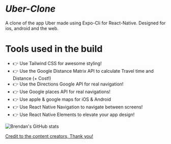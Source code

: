 # ***Uber-Clone***

A clone of the app Uber made using Expo-Cli for React-Native. Designed for ios, android and the web.

# Tools used in the build

- 👉  Use Tailwind CSS for awesome styling!
- 👉  Use the Google Distance Matrix API to calculate Travel time and Distance (+ Cost!)
- 👉  Use the Directions Google API for real navigation!
- 👉  Use Google places API for real navigations!
- 👉  Use apple & google maps for iOS & Android 
- 👉  Use React Native Navigation to navigate between screens!
- 👉  Use React Native Elements to elevate your app design!


![Brendan's GitHub stats](https://github-readme-stats.vercel.app/api?username=bfrisbyh92&show_icons=true&theme=radical)


[Credit to the content creators, Thank you!](https://www.youtube.com/watch?v=bvn_HYpix6s&t=3522s)
